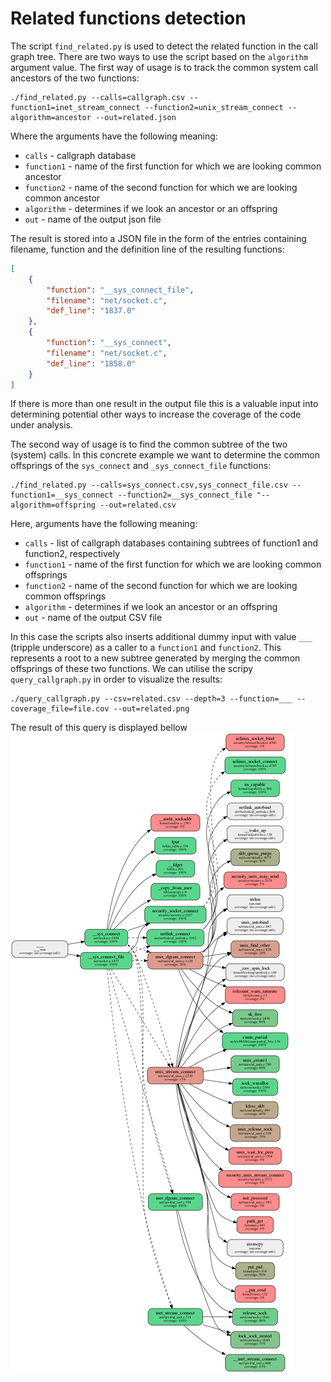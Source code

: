 # Related functions detection

The script `find_related.py` is used to detect the related function in the call graph tree. There are two ways to use the script based on the `algorithm` argument value.
The first way of usage is to track the common system call ancestors of the two functions:

```
./find_related.py --calls=callgraph.csv --function1=inet_stream_connect --function2=unix_stream_connect --algorithm=ancestor --out=related.json
```
Where the arguments have the following meaning:
 * `calls` - callgraph database
 * `function1` - name of the first function for which we are looking common ancestor
 * `function2` - name of the second function for which we are looking common ancestor
 * `algorithm` - determines if we look an ancestor or an offspring
 * `out` - name of the output json file

The result is stored into a JSON file in the form of the entries containing filename, function and the definition line of the resulting functions:
```json
[
    {
        "function": "__sys_connect_file",
        "filename": "net/socket.c",
        "def_line": "1837.0"
    },
    {
        "function": "__sys_connect",
        "filename": "net/socket.c",
        "def_line": "1858.0"
    }
]
```
If there is more than one result in the output file this is a valuable input into determining potential other ways to increase the coverage of the code under analysis.

The second way of usage is to find the common subtree of the two (system) calls. In this concrete example we want to determine the common offsprings of the `sys_connect` and `_sys_connect_file` functions:
```
./find_related.py --calls=sys_connect.csv,sys_connect_file.csv --function1=__sys_connect --function2=__sys_connect_file "--algorithm=offspring --out=related.csv
```
Here, arguments have the following meaning:
 * `calls` - list of callgraph databases containing subtrees of function1 and function2, respectively
 * `function1` - name of the first function for which we are looking common offsprings
 * `function2` - name of the second function for which we are looking common offsprings
 * `algorithm` - determines if we look an ancestor or an offspring
 * `out` - name of the output CSV file

In this case the scripts also inserts additional dummy input with value `___` (tripple underscore) as a caller to a `function1` and `function2`. This represents a root to a new subtree generated by merging the common offsprings of these two functions. We can utilise the scripy `query_callgraph.py` in order to visualize the results:
```
./query_callgraph.py --csv=related.csv --depth=3 --function=___ --coverage_file=file.cov --out=related.png
```
The result of this query is displayed bellow ![related](related.png)


